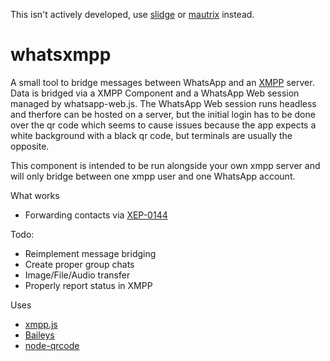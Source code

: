 This isn't actively developed, use [slidge](https://slidge.im/core/) or [mautrix](https://docs.mau.fi/bridges/) instead.

# whatsxmpp
A small tool to bridge messages between WhatsApp and an [XMPP](https://xmpp.org/) server.
Data is bridged via a XMPP Component and a WhatsApp Web session managed by whatsapp-web.js.
The WhatsApp Web session runs headless and therfore can be hosted on a server, but the
initial login has to be done over the qr code which seems to cause issues because the app
expects a white background with a black qr code, but terminals are usually the opposite.

This component is intended to be run alongside your own xmpp server and will only bridge
between one xmpp user and one WhatsApp account.

What works
- Forwarding contacts via [XEP-0144](https://xmpp.org/extensions/xep-0144.html)

Todo:
- Reimplement message bridging
- Create proper group chats
- Image/File/Audio transfer
- Properly report status in XMPP

Uses
- [xmpp.js](https://github.com/xmppjs/xmpp.js/)
- [Baileys](https://github.com/adiwajshing/Baileys)
- [node-qrcode](https://github.com/soldair/node-qrcode)
